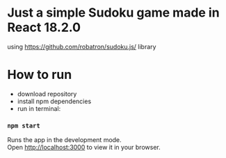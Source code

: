 # Just a simple Sudoku game made in React 18.2.0
using https://github.com/robatron/sudoku.js/ library

# How to run
- download repository 
- install npm dependencies 
- run in terminal:
### `npm start`

Runs the app in the development mode.\
Open [http://localhost:3000](http://localhost:3000) to view it in your browser.
